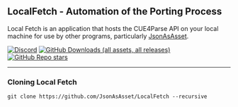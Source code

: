 LocalFetch - Automation of the Porting Process
------------------------------------------

Local Fetch is an application that hosts the CUE4Parse API on your local machine for use by other programs, particularly [JsonAsAsset](https://github.com/JsonAsAsset/JsonAsAsset).

[![Discord](https://img.shields.io/badge/Join%20Discord-Collector?color=0363ff&logo=discord&logoColor=white&style=for-the-badge)](https://discord.com/invite/xXEw4jc2UT)
[![GitHub Downloads (all assets, all releases)](https://img.shields.io/github/downloads/JsonAsAsset/LocalFetch/total?style=for-the-badge&label=DOWNLOADS&color=#03ffc8)](https://github.com/JsonAsAsset/LocalFetch/releases)
[![GitHub Repo stars](https://img.shields.io/github/stars/JsonAsAsset/LocalFetch?style=for-the-badge&logo=&color=gold)](https://github.com/JsonAsAsset/LocalFetch/stargazers)

------------------------------------------

### Cloning Local Fetch
```
git clone https://github.com/JsonAsAsset/LocalFetch --recursive
```

